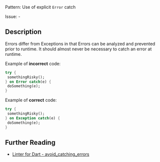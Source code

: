 Pattern: Use of explicit `Error` catch

Issue: -

## Description

Errors differ from Exceptions in that Errors can be analyzed and prevented prior
to runtime. It should almost never be necessary to catch an error at runtime.

Example of **incorrect** code:
```dart
try {
 somethingRisky();
} on Error catch(e) {
 doSomething(e);
}
```

Example of **correct** code:
```dart
try {
 somethingRisky();
} on Exception catch(e) {
 doSomething(e);
}
```

## Further Reading

* [Linter for Dart - avoid_catching_errors](https://dart.dev/tools/linter-rules/avoid_catching_errors)